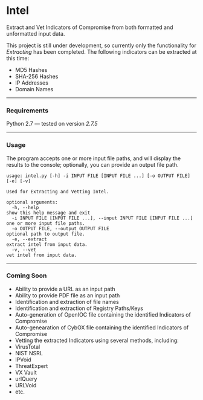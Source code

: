 Intel
=====

Extract and Vet Indicators of Compromise from both formatted and unformatted input data.

This project is still under development, so currently only the functionality for *Extracting* has been completed. The following indicators can be extracted at this time:

* MD5 Hashes
* SHA-256 Hashes
* IP Addresses
* Domain Names

-----

### Requirements

Python 2.7  —  tested on version *2.7.5*

-----

### Usage

The program accepts one or more input file paths, and will display the results to the console; optionally, you can provide an output file path.

```
usage: intel.py [-h] -i INPUT FILE [INPUT FILE ...] [-o OUTPUT FILE] [-e] [-v]

Used for Extracting and Vetting Intel.

optional arguments:
  -h, --help                                                           show this help message and exit
  -i INPUT FILE [INPUT FILE ...], --input INPUT FILE [INPUT FILE ...]  one or more input file paths.
  -o OUTPUT FILE, --output OUTPUT FILE                                 optional path to output file.
  -e, --extract                                                        extract intel from input data.
  -v, --vet                                                            vet intel from input data.
```

----

### Coming Soon

* Ability to provide a URL as an input path
* Ability to provide PDF file as an input path
* Identification and extraction of file names
* Identification and extraction of Registry Paths/Keys
* Auto-generation of OpenIOC file containing the identified Indicators of Compromise
* Auto-genearation of CybOX file containing the identified Indicators of Compromise
* Vetting the extracted Indicators using several methods, including:
 * VirusTotal
 * NIST NSRL
 * IPVoid
 * ThreatExpert
 * VX Vault
 * urlQuery
 * URLVoid
 * etc.
